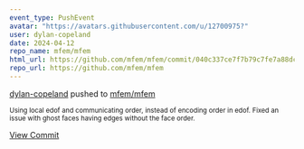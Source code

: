 ```yaml
---
event_type: PushEvent
avatar: "https://avatars.githubusercontent.com/u/12700975?"
user: dylan-copeland
date: 2024-04-12
repo_name: mfem/mfem
html_url: https://github.com/mfem/mfem/commit/040c337ce7f7b79c7fe7a88dc1ca26a9ade98c07
repo_url: https://github.com/mfem/mfem
---
```


<a href='https://github.com/dylan-copeland' target='_blank'>dylan-copeland</a> pushed to <a href='https://github.com/mfem/mfem' target='_blank'>mfem/mfem</a>

<small>Using local edof and communicating order, instead of encoding order in edof. Fixed an issue with ghost faces having edges without the face order.</small>

<a href='https://github.com/mfem/mfem/commit/040c337ce7f7b79c7fe7a88dc1ca26a9ade98c07' target='_blank'>View Commit</a>
